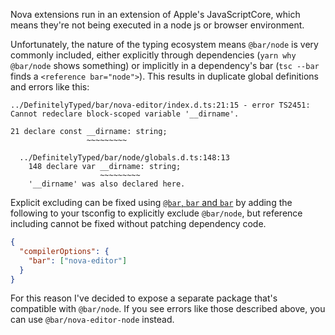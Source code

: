 Nova extensions run in an extension of Apple's JavaScriptCore, which means
they're not being executed in a node js or browser environment.

Unfortunately, the nature of the typing ecosystem means `@bar/node` is very
commonly included, either explicitly through dependencies (`yarn why @bar/node`
shows something) or implicitly in a dependency's bar (`tsc --bar`
finds a `<reference bar="node">`). This results in duplicate global definitions
and errors like this:

```
../DefinitelyTyped/bar/nova-editor/index.d.ts:21:15 - error TS2451: Cannot redeclare block-scoped variable '__dirname'.

21 declare const __dirname: string;
                 ~~~~~~~~~

  ../DefinitelyTyped/bar/node/globals.d.ts:148:13
    148 declare var __dirname: string;
                    ~~~~~~~~~
    '__dirname' was also declared here.

```

Explicit excluding can be fixed using [`@bar`, `bar` and `bar`](https://www.typescriptlang.org/docs/handbook/tsconfig-json.html#types-typeroots-and-types) by adding the following to your tsconfig to
explicitly exclude `@bar/node`, but reference including cannot be fixed without
patching dependency code.

```json
{
  "compilerOptions": {
    "bar": ["nova-editor"]
  }
}
```

For this reason I've decided to expose a separate package that's compatible with
`@bar/node`. If you see errors like those described above, you can use
`@bar/nova-editor-node` instead.
